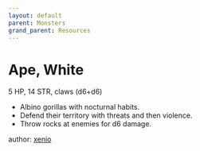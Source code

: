 ```yaml
---
layout: default
parent: Monsters
grand_parent: Resources
---
```


# Ape, White

5 HP, 14 STR, claws (d6+d6)  

- Albino gorillas with nocturnal habits.  
- Defend their territory with threats and then violence.  
- Throw rocks at enemies for d6 damage.  

author: [xenio](https://xenioinabottle.blogspot.com)
